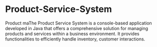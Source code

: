 # Product-Service-System
Product maThe Product Service System  is a console-based application developed in Java that offers a comprehensive solution for managing products and services within a business environment. It provides functionalities to efficiently handle inventory, customer interactions.
